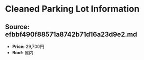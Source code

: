 # Cleaned Parking Lot Information

## Source: efbbf490f88571a8742b71d16a23d9e2.md
- **Price:** 29,700円
- **Roof:** 屋内

